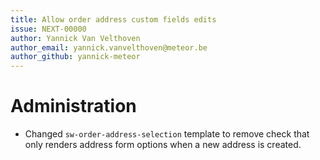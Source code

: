 ```yaml
---
title: Allow order address custom fields edits
issue: NEXT-00000
author: Yannick Van Velthoven
author_email: yannick.vanvelthoven@meteor.be
author_github: yannick-meteor
---
```

# Administration
* Changed `sw-order-address-selection` template to remove check that only renders address form options when a new address is created.
